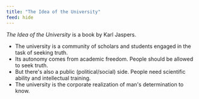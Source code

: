 ```yaml
---
title: "The Idea of the University"
feed: hide
---
```


_The Idea of the University_ is a book by Karl Jaspers.

- The university is a community of scholars and students engaged in the task of seeking truth.
- Its autonomy comes from academic freedom. People should be allowed to seek truth.
- But there's also a public (political/social) side. People need scientific ability and intellectual training.
- The university is the corporate realization of man's determination to know. 
